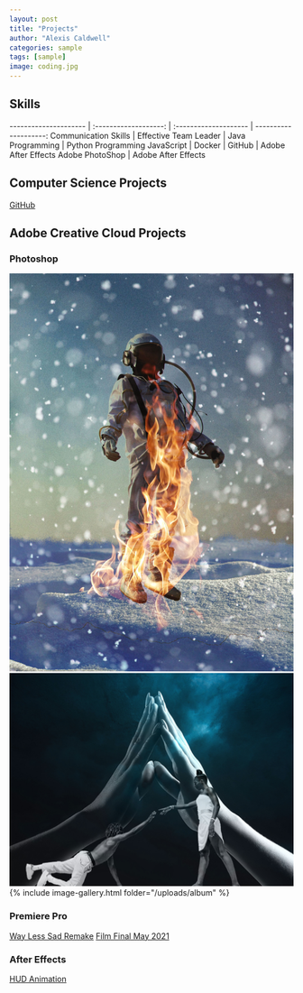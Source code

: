 ```yaml
---
layout: post
title: "Projects"
author: "Alexis Caldwell"
categories: sample
tags: [sample]
image: coding.jpg
---
```

## Skills

--------------------- | :-------------------: | :-------------------- | --------------------:
Communication Skills  | Effective Team Leader | Java Programming      | Python Programming
JavaScript            | Docker                | GitHub                | Adobe After Effects
Adobe PhotoShop       | Adobe After Effects

## Computer Science Projects
[GitHub](https://github.com/caldwella2)

## Adobe Creative Cloud Projects

### Photoshop

![Astronaut](assets/img/AstroOnFire.jpg)
![Collage](assets/img/FinishedCollage.jpg)
{% include image-gallery.html folder="/uploads/album" %}
### Premiere Pro

[Way Less Sad Remake](https://youtu.be/9K02CDbJBjw)
[Film Final May 2021](https://youtu.be/9pACJlnWdsE)

### After Effects

[HUD Animation](https://youtu.be/iiQ0ZIUGLbo)
